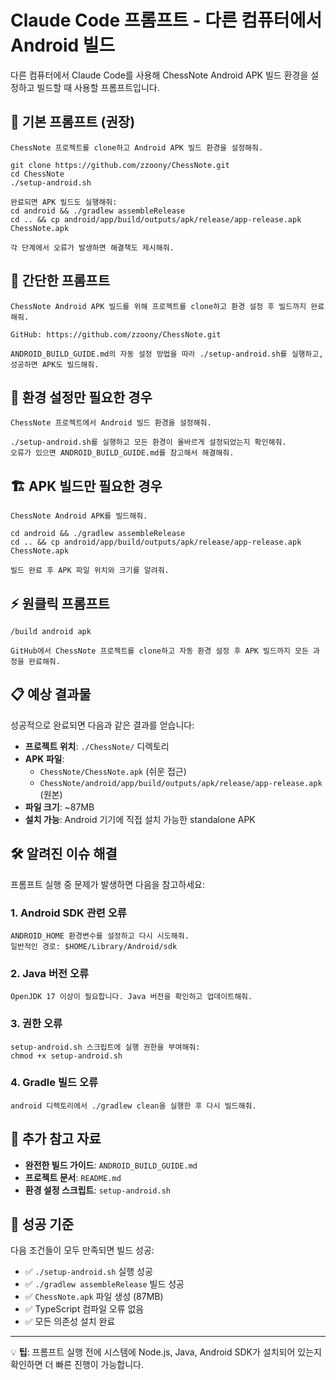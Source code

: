 # Claude Code 프롬프트 - 다른 컴퓨터에서 Android 빌드

다른 컴퓨터에서 Claude Code를 사용해 ChessNote Android APK 빌드 환경을 설정하고 빌드할 때 사용할 프롬프트입니다.

## 🚀 기본 프롬프트 (권장)

```
ChessNote 프로젝트를 clone하고 Android APK 빌드 환경을 설정해줘.

git clone https://github.com/zzoony/ChessNote.git
cd ChessNote
./setup-android.sh

완료되면 APK 빌드도 실행해줘:
cd android && ./gradlew assembleRelease
cd .. && cp android/app/build/outputs/apk/release/app-release.apk ChessNote.apk

각 단계에서 오류가 발생하면 해결책도 제시해줘.
```

## 📝 간단한 프롬프트

```
ChessNote Android APK 빌드를 위해 프로젝트를 clone하고 환경 설정 후 빌드까지 완료해줘. 

GitHub: https://github.com/zzoony/ChessNote.git

ANDROID_BUILD_GUIDE.md의 자동 설정 방법을 따라 ./setup-android.sh를 실행하고, 성공하면 APK도 빌드해줘.
```

## 🔧 환경 설정만 필요한 경우

```
ChessNote 프로젝트에서 Android 빌드 환경을 설정해줘.

./setup-android.sh를 실행하고 모든 환경이 올바르게 설정되었는지 확인해줘. 
오류가 있으면 ANDROID_BUILD_GUIDE.md를 참고해서 해결해줘.
```

## 🏗️ APK 빌드만 필요한 경우

```
ChessNote Android APK를 빌드해줘.

cd android && ./gradlew assembleRelease
cd .. && cp android/app/build/outputs/apk/release/app-release.apk ChessNote.apk

빌드 완료 후 APK 파일 위치와 크기를 알려줘.
```

## ⚡ 원클릭 프롬프트

```
/build android apk

GitHub에서 ChessNote 프로젝트를 clone하고 자동 환경 설정 후 APK 빌드까지 모든 과정을 완료해줘.
```

## 📋 예상 결과물

성공적으로 완료되면 다음과 같은 결과를 얻습니다:

- **프로젝트 위치**: `./ChessNote/` 디렉토리
- **APK 파일**: 
  - `ChessNote/ChessNote.apk` (쉬운 접근)
  - `ChessNote/android/app/build/outputs/apk/release/app-release.apk` (원본)
- **파일 크기**: ~87MB
- **설치 가능**: Android 기기에 직접 설치 가능한 standalone APK

## 🛠️ 알려진 이슈 해결

프롬프트 실행 중 문제가 발생하면 다음을 참고하세요:

### 1. Android SDK 관련 오류
```
ANDROID_HOME 환경변수를 설정하고 다시 시도해줘.
일반적인 경로: $HOME/Library/Android/sdk
```

### 2. Java 버전 오류
```
OpenJDK 17 이상이 필요합니다. Java 버전을 확인하고 업데이트해줘.
```

### 3. 권한 오류
```
setup-android.sh 스크립트에 실행 권한을 부여해줘:
chmod +x setup-android.sh
```

### 4. Gradle 빌드 오류
```
android 디렉토리에서 ./gradlew clean을 실행한 후 다시 빌드해줘.
```

## 📖 추가 참고 자료

- **완전한 빌드 가이드**: `ANDROID_BUILD_GUIDE.md`
- **프로젝트 문서**: `README.md`
- **환경 설정 스크립트**: `setup-android.sh`

## 🎯 성공 기준

다음 조건들이 모두 만족되면 빌드 성공:

- ✅ `./setup-android.sh` 실행 성공
- ✅ `./gradlew assembleRelease` 빌드 성공
- ✅ `ChessNote.apk` 파일 생성 (87MB)
- ✅ TypeScript 컴파일 오류 없음
- ✅ 모든 의존성 설치 완료

---

💡 **팁**: 프롬프트 실행 전에 시스템에 Node.js, Java, Android SDK가 설치되어 있는지 확인하면 더 빠른 진행이 가능합니다.